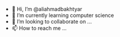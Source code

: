 - 👋 Hi, I’m @aliahmadbakhtyar
- 🌱 I’m currently learning computer science
- 💞️ I’m looking to collaborate on ...
- 📫 How to reach me ...

<!---
aliahmadbakhtyari/aliahmadbakhtyari is a ✨ special ✨ repository because its `README.md` (this file) appears on your GitHub profile.
You can click the Preview link to take a look at your changes.
--->
